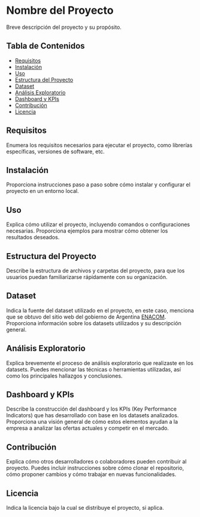 # Nombre del Proyecto

Breve descripción del proyecto y su propósito.

## Tabla de Contenidos

- [Requisitos](#requisitos)
- [Instalación](#instalación)
- [Uso](#uso)
- [Estructura del Proyecto](#estructura-del-proyecto)
- [Dataset](#dataset)
- [Análisis Exploratorio](#análisis-exploratorio)
- [Dashboard y KPIs](#dashboard-y-kpis)
- [Contribución](#contribución)
- [Licencia](#licencia)

## Requisitos

Enumera los requisitos necesarios para ejecutar el proyecto, como librerías específicas, versiones de software, etc.

## Instalación

Proporciona instrucciones paso a paso sobre cómo instalar y configurar el proyecto en un entorno local.

## Uso

Explica cómo utilizar el proyecto, incluyendo comandos o configuraciones necesarias. Proporciona ejemplos para mostrar cómo obtener los resultados deseados.

## Estructura del Proyecto

Describe la estructura de archivos y carpetas del proyecto, para que los usuarios puedan familiarizarse rápidamente con su organización.

## Dataset

Indica la fuente del dataset utilizado en el proyecto, en este caso, menciona que se obtuvo del sitio web del gobierno de Argentina [ENACOM](https://datosabiertos.enacom.gob.ar/dashboards/20000/acceso-a-internet/). Proporciona información sobre los datasets utilizados y su descripción general.

## Análisis Exploratorio

Explica brevemente el proceso de análisis exploratorio que realizaste en los datasets. Puedes mencionar las técnicas o herramientas utilizadas, así como los principales hallazgos y conclusiones.

## Dashboard y KPIs

Describe la construcción del dashboard y los KPIs (Key Performance Indicators) que has desarrollado con base en los datasets analizados. Proporciona una visión general de cómo estos elementos ayudan a la empresa a analizar las ofertas actuales y competir en el mercado.

## Contribución

Explica cómo otros desarrolladores o colaboradores pueden contribuir al proyecto. Puedes incluir instrucciones sobre cómo clonar el repositorio, cómo proponer cambios y cómo trabajar en nuevas funcionalidades.

## Licencia

Indica la licencia bajo la cual se distribuye el proyecto, si aplica.
